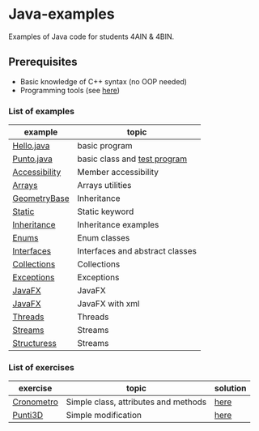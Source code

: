 # Java-examples
Examples of Java code for students 4AIN & 4BIN.
## Prerequisites
* Basic knowledge of C++ syntax (no OOP needed)
* Programming tools (see [here](tools.md))
### List of examples
| example                                            | topic                                                   |
| -------------------------------------------------- | ------------------------------------------------------- |
| [Hello.java](examples/Hello.java)                  | basic program                                           |
| [Punto.java](examples/Punto.java)                  | basic class and [test program](examples/TestPunto.java) |
| [Accessibility](examples/Accessibility)            | Member accessibility                                    |
| [Arrays](examples/Arrays)                          | Arrays utilities                                        |
| [GeometryBase](examples/GeometryBase)              | Inheritance                                             |
| [Static](examples/Static)                          | Static keyword                                          |
| [Inheritance](examples/Inheritance/inheritance.md) | Inheritance examples                                    |
| [Enums](examples/Enums/README.md)                  | Enum classes                                            |
| [Interfaces](examples/Interfaces/README.md)        | Interfaces and abstract classes                         |
| [Collections](examples/Collections/README.md)      | Collections                                             |
| [Exceptions](examples/Exceptions/README.md)        | Exceptions                                              |
| [JavaFX](examples/JavaFX/BaseFX/README.md)         | JavaFX                                                  |
| [JavaFX](examples/JavaFX/BaseFXML/README.md)       | JavaFX with xml                                         |
| [Threads](examples/Threads/README.md)              | Threads                                                 |
| [Streams](examples/Streams/README.md)              | Streams                                                 |
| [Structuress](examples/Structures/README.md)       | Streams                                                 |
### List of exercises
| exercise                                         | topic                                | solution                     |
| ------------------------------------------------ | ------------------------------------ | ---------------------------- |
| [Cronometro](exercises/Cronometro/Cronometro.md) | Simple class, attributes and methods | [here](solutions/Cronometro) |
| [Punti3D](exercises/Punti3D.md)                  | Simple modification                  | [here](solutions/Punti3D)    |
